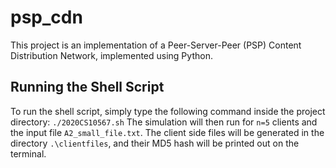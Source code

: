 # psp_cdn
This project is an implementation of a Peer-Server-Peer (PSP) Content Distribution Network, implemented using Python. 

## Running the Shell Script 
To run the shell script, simply type the following command inside the project directory: `./2020CS10567.sh` 
The simulation will then run for `n=5` clients and the input file `A2_small_file.txt`. The client side files will be generated in the directory `.\clientfiles`, and their MD5 hash will be printed out on the terminal. 

